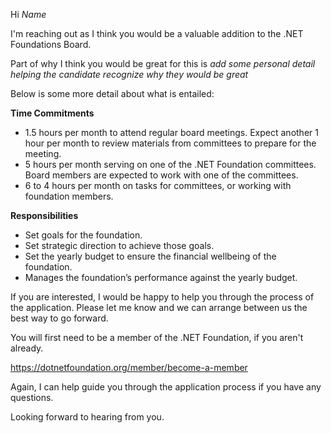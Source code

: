 Hi _Name_

I'm reaching out as I think you would be a valuable addition to the .NET Foundations Board.

Part of why I think you would be great for this is _add some personal detail helping the candidate recognize why they would be great_

Below is some more detail about what is entailed: 

**Time Commitments**
- 1.5 hours per month to attend regular board meetings. Expect another 1 hour per month to review materials from committees to prepare for the meeting.
- 5 hours per month serving on one of the .NET Foundation committees. Board members are expected to work with one of the committees.
- 6 to 4 hours per month on tasks for committees, or working with foundation members.

**Responsibilities**
- Set goals for the foundation.
- Set strategic direction to achieve those goals.
- Set the yearly budget to ensure the financial wellbeing of the foundation.
- Manages the foundation’s performance against the yearly budget.

If you are interested, I would be happy to help you through the process of the application. Please let me know and we can arrange between us the best way to go forward.

You will first need to be a member of the .NET Foundation, if you aren't already. 

https://dotnetfoundation.org/member/become-a-member

Again, I can help guide you through the application process if you have any questions.

Looking forward to hearing from you.